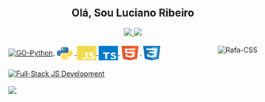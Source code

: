 ## <div align="center">Olá, Sou Luciano Ribeiro</div>
 <div align="center">
  <a href="https://github.com/lucianorbr">
  <img height="180em" src="https://github-readme-stats.vercel.app/api?username=lucianorbr&show_icons=true&theme=dracula&include_all_commits=true&count_private=true"/>
  <img height="180em" src="https://github-readme-stats.vercel.app/api/top-langs/?username=lucianorbr&layout=compact&langs_count=7&theme=dracula"/>
</div>
<div align="left" style="display: inline_block"><br>
  <img align="center" alt="GO-Python" height="30" width="30" src="https://img.icons8.com/color/50/000000/golang.png">
  <img align="center" alt="Rafa-Python" height="30" width="40" src="https://raw.githubusercontent.com/devicons/devicon/master/icons/python/python-original.svg">
  <img align="center" alt="Rafa-Js" height="30" width="40" src="https://raw.githubusercontent.com/devicons/devicon/master/icons/javascript/javascript-plain.svg">
  <img align="center" alt="Rafa-Ts" height="30" width="40" src="https://raw.githubusercontent.com/devicons/devicon/master/icons/typescript/typescript-plain.svg">
  <img align="center" alt="Rafa-HTML" height="30" width="40" src="https://raw.githubusercontent.com/devicons/devicon/master/icons/html5/html5-original.svg">
  <img align="center" alt="Rafa-CSS" height="30" width="40" src="https://raw.githubusercontent.com/devicons/devicon/master/icons/css3/css3-original.svg">
  <a href="https://www.linkedin.com/in/lucianoribeirodevsup/" target="_blank"> <img align="right" alt="Rafa-CSS" src="https://img.shields.io/badge/-LinkedIn-%230077B5?style=for-         the-badge&logo=linkedin&logoColor=white" target="_blank"></a> 
 
</div>
  
  <br>
  
  <div> 
   <a href="https://github.com/IsaacAlves7/javascript-programming"><img align="center" src="https://miro.medium.com/max/3200/1*OF0xEMkWBv-69zvmNs6RDQ.gif" title="Full-Stack JS           Development"/></a>
  </div>
  
  <br>
 
<div> 
  <a href="https://www.linkedin.com/in/lucianoribeirodevsup/" target="_blank"><img src="https://img.shields.io/badge/-LinkedIn-%230077B5?style=for-the-badge&logo=linkedin&logoColor=white" target="_blank"></a> 
</div>
 
